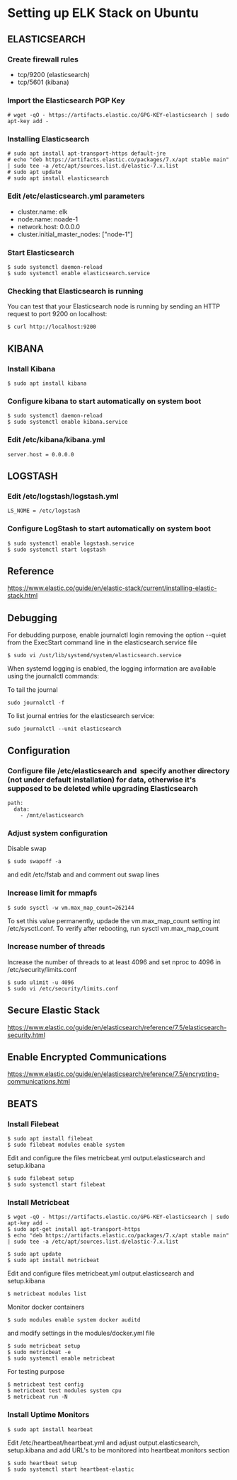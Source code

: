 # Setting up ELK Stack on Ubuntu

## ELASTICSEARCH

### Create firewall rules

- tcp/9200 (elasticsearch)
- tcp/5601 (kibana)

### Import   the Elasticsearch PGP Key

```
# wget -qO - https://artifacts.elastic.co/GPG-KEY-elasticsearch | sudo apt-key add -
```

### Installing Elasticsearch

```
# sudo apt install apt-transport-https default-jre
# echo "deb https://artifacts.elastic.co/packages/7.x/apt stable main" | sudo tee -a /etc/apt/sources.list.d/elastic-7.x.list
# sudo apt update 
# sudo apt install elasticsearch
```

### Edit /etc/elasticsearch.yml parameters

- cluster.name: elk
- node.name: noade-1
- network.host: 0.0.0.0
- cluster.initial_master_nodes: ["node-1"]

### Start Elasticsearch

```
$ sudo systemctl daemon-reload
$ sudo systemctl enable elasticsearch.service
```

### Checking that Elasticsearch is running

You can test that your Elasticsearch node is running by sending an HTTP request to port 9200 on localhost:
```
$ curl http://localhost:9200
```

## KIBANA

### Install Kibana

```
$ sudo apt install kibana
```

### Configure kibana to start automatically on system boot

```
$ sudo systemctl daemon-reload
$ sudo systemctl enable kibana.service
```

### Edit /etc/kibana/kibana.yml

```
server.host = 0.0.0.0
```

## LOGSTASH

### Edit /etc/logstash/logstash.yml

```
LS_NOME = /etc/logstash
```

### Configure LogStash to start automatically on system boot

```
$ sudo systemctl enable logstash.service
$ sudo systemctl start logstash
```

## Reference

https://www.elastic.co/guide/en/elastic-stack/current/installing-elastic-stack.html

## Debugging

For debudding purpose, enable journalctl login removing the option --quiet from the ExecStart command line in the elasticsearch.service file

```
$ sudo vi /ust/lib/systemd/system/elasticsearch.service
```

When systemd logging is enabled, the logging information are available using the journalctl commands:

To tail the journal
```
sudo journalctl -f
```

To list journal entries for the elasticsearch service:
```
sudo journalctl --unit elasticsearch
```

## Configuration

### Configure file /etc/elasticsearch and  specify another directory (not under default installation) for data, otherwise it's supposed to be deleted while upgrading Elasticsearch

```
path:
  data:
    - /mnt/elasticsearch
```

### Adjust system configuration

Disable swap
```
$ sudo swapoff -a
```

and edit /etc/fstab and and comment out swap lines

### Increase limit for mmapfs

```
$ sudo sysctl -w vm.max_map_count=262144
```

To set this value permanently, updade the vm.max_map_count setting int /etc/sysctl.conf.
To verify after rebooting, run sysctl vm.max_map_count

### Increase number of threads

Increase the number of threads to at least 4096 and set nproc to 4096 in /etc/security/limits.conf
```
$ sudo ulimit -u 4096
$ sudo vi /etc/security/limits.conf
```

## Secure Elastic Stack

https://www.elastic.co/guide/en/elasticsearch/reference/7.5/elasticsearch-security.html

## Enable Encrypted Communications

https://www.elastic.co/guide/en/elasticsearch/reference/7.5/encrypting-communications.html

## BEATS

### Install Filebeat

```
$ sudo apt install filebeat
$ sudo filebeat modules enable system
```

Edit and configure the files metricbeat.yml output.elasticsearch and setup.kibana

```
$ sudo filebeat setup
$ sudo systemctl start filebeat
```

### Install Metricbeat

```
$ wget -qO - https://artifacts.elastic.co/GPG-KEY-elasticsearch | sudo apt-key add -
$ sudo apt-get install apt-transport-https
$ echo "deb https://artifacts.elastic.co/packages/7.x/apt stable main" | sudo tee -a /etc/apt/sources.list.d/elastic-7.x.list

$ sudo apt update 
$ sudo apt install metricbeat
```

Edit and configure files metricbeat.yml output.elasticsearch and setup.kibana

```
$ metricbeat modules list
```

Monitor docker containers
```
$ sudo modules enable system docker auditd
```
and modify settings in the modules/docker.yml file

```
$ sudo metricbeat setup
$ sudo metricbeat -e
$ sudo systemctl enable metricbeat
```

For testing purpose
```
$ metricbeat test config
$ metricbeat test modules system cpu
$ metricbeat run -N
```

### Install Uptime Monitors

```
$ sudo apt install hearbeat
```

Edit /etc/heartbeat/heartbeat.yml and adjust output.elasticsearch, setup.kibana and add URL's to be monitored into heartbeat.monitors section

```
$ sudo heartbeat setup
$ sudo systemctl start heartbeat-elastic
```